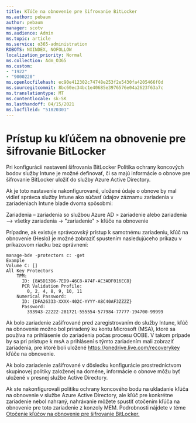 ```yaml
---
title: Kľúče na obnovenie pre šifrovanie BitLocker
ms.author: pebaum
author: pebaum
manager: scotv
ms.audience: Admin
ms.topic: article
ms.service: o365-administration
ROBOTS: NOINDEX, NOFOLLOW
localization_priority: Normal
ms.collection: Adm_O365
ms.custom:
- "1922"
- "9000220"
ms.openlocfilehash: ec90e412302c74748e253f2e5430fa4205466f0d
ms.sourcegitcommit: 8bc60ec34bc1e40685e3976576e04a2623f63a7c
ms.translationtype: MT
ms.contentlocale: sk-SK
ms.lasthandoff: 04/15/2021
ms.locfileid: "51820301"
---
```

# <a name="accessing-bitlocker-recovery-keys"></a>Prístup ku kľúčem na obnovenie pre šifrovanie BitLocker

Pri konfigurácii nastavení šifrovania BitLocker Politika ochrany koncových bodov služby Intune je možné definovať, či sa majú informácie o obnove pre šifrovanie BitLocker uložiť do služby Azure Active Directory.

Ak je toto nastavenie nakonfigurované, uložené údaje o obnove by mal vidieť správca služby Intune ako súčasť údajov záznamu zariadenia v zariadeniach Intune blade dvoma spôsobmi:

Zariadenia – zariadenia so službou Azure AD > zariadenie alebo zariadenia –> všetky zariadenia -> "zariadenie" > kľúče na obnovenie

Prípadne, ak existuje správcovský prístup k samotnému zariadeniu, kľúč na obnovenie (Heslo) je možné zobraziť spustením nasledujúceho príkazu v príkazovom riadku bez oprávnení:

```
manage-bde -protectors c: -get
Example
Volume C: []
All Key Protectors
    TPM:
      ID: {8A5D13D6-7ED9-46C8-A74F-AC3ADF016EC8}
      PCR Validation Profile:
        0, 2, 4, 8, 9, 10, 11
    Numerical Password:
      ID: {DFA26333-XXXX-402C-YYYY-A8C40AF3ZZZZ}
      Password:
        393943-22222-281721-555554-577984-77777-194700-99999
```
Ak bolo zariadenie zašifrované pred zaregistrovaním do služby Intune, kľúč na obnovenie možno bol priradený ku kontu Microsoft (MSA), ktoré sa používa na prihlásenie do zariadenia počas procesu OOBE. V takom prípade by sa pri prístupe k msA a prihlásení s týmto zariadením mali zobraziť zariadenia, pre ktoré boli uložené  https://onedrive.live.com/recoverykey kľúče na obnovenie.
 
Ak bolo zariadenie zašifrované v dôsledku konfigurácie prostredníctvom skupinovej politiky založenej na doméne, informácie o obnove môžu byť uložené v presnej službe Active Directory.

Ak ste nakonfigurovali politiku ochrany koncového bodu na ukladanie kľúča na obnovenie v službe Azure Active Directory, ale kľúč pre konkrétne zariadenie nebol nahraný, nahrávanie môžete spustiť otočením kľúča na obnovenie pre toto zariadenie z konzoly MEM. Podrobnosti nájdete v téme [Otočenie kľúčov na obnovenie pre šifrovanie BitLocker.](https://docs.microsoft.com/mem/intune/protect/encrypt-devices#view-details-for-recovery-keys)

